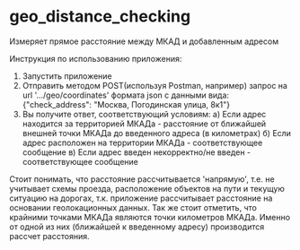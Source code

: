 # geo_distance_checking
 Измеряет прямое расстояние между МКАД и добавленным адресом

Инструкция по использованию приложения:
1) Запустить приложение 
2) Отправить методом POST(используя Postman, например) запрос на url '.../geo/coordinates' формата json с данными вида: {"check_address": "Москва, Погодинская улица, 8к1"}
3) Вы получите ответ, соответствующий условиям:
        а) Если адрес находится за территорией МКАДа - расстояние от ближайшей внешней точки МКАДа до введенного адреса (в километрах)
        б) Если адрес расположен на территории МКАДа - соответствующее сообщение
        в) Если адрес введен некорректно/не введен - соответствующее сообщение
        
Стоит понимать, что расстояние рассчитывается 'напрямую', т.е. не учитывает схемы проезда, расположение объектов на пути и текущую ситуацию на дорогах, т.к. приложение рассчитывает расстояние на основании геолокационных данных. Так же стоит отметить, что крайними точками МКАДа являются точки километров МКАДа. Именно от одной из них (ближайшей к введенному адресу) производится рассчет расстояния.
